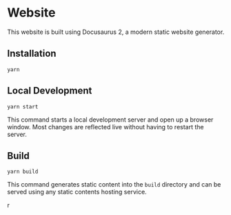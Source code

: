 # Website

This website is built using Docusaurus 2, a modern static website generator.

## Installation

```shell
yarn
```

## Local Development

```shell
yarn start
```

This command starts a local development server and open up a browser window. Most changes are reflected live without having to restart the server.

## Build

```shell
yarn build
```

This command generates static content into the `build` directory and can be served using any static contents hosting service.

r
